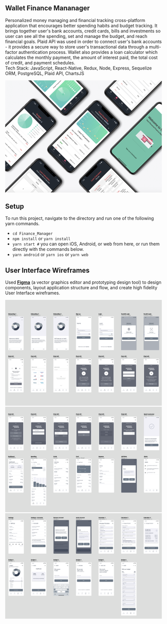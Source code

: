 ## Wallet Finance Mananager  
Personalized money managing and financial tracking cross-platform application that encourages better spending habits and budget tracking. It brings together user's bank accounts, credit cards, bills and investments so user can see all the spending, set and manage the budget, and reach financial goals. Plaid API was used in order to connect user's bank accounts - it provides a secure way to store user's transactional data through a multi-factor authentication process. Wallet also provides a loan calculator which calculates the monthly payment, the amount of interest paid, the total cost of credit, and payment schedules.  
Tech Stack: JavaScript, React-Native, Redux, Node, Express, Sequelize ORM, PostgreSQL, Plaid API, ChartsJS

![](assets/wallet.png)  

## Setup
To run this project, navigate to the directory and run one of the following yarn commands.

- ```cd Finance_Manager```
- ```npm install``` or ```yarn install```
- ```yarn start #``` you can open iOS, Android, or web from here, or run them directly with the commands below.
- ```yarn android``` or ```yarn ios``` or ```yarn web```

## User Interface Wireframes
Used [**Figma**](https://www.figma.com/) (a vector graphics editor and prototyping design tool) to design components, layout application structure and flow, and create high fidelity User Interface wireframes.  

![](assets/Wireframes1.png)
![](assets/Wireframes2.png)
![](assets/Wireframes3.png)
